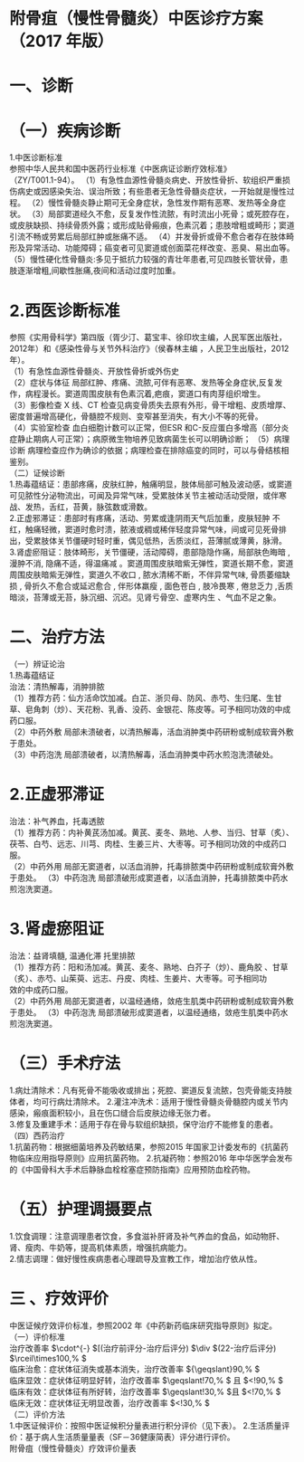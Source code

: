 # 附骨疽（慢性骨髓炎）中医诊疗方案 （2017 年版）  
# 一、诊断  
#    （一）疾病诊断  
1.中医诊断标准  
参照中华人民共和国中医药行业标准《中医病证诊断疗效标准》  
（ZY/T001.1-94）。 （1）有急性血源性骨髓炎病史、开放性骨折、软组织严重损伤病史或因感染失治、误治所致；有些患者无急性骨髓炎症状，一开始就是慢性过程。 （2）慢性骨髓炎静止期可无全身症状，急性发作期有恶寒、发热等全身症状。 （3）局部窦道经久不愈，反复发作性流脓，有时流出小死骨；或死腔存在，或皮肤缺损、持续骨质外露；或形成贴骨瘢痕，色素沉着；患肢增粗或畸形；窦道引流不畅或劳累后局部红肿或胀痛不适。 （4）并发骨折或骨不愈合者存在肢体畸形及异常活动、功能障碍；癌变者可见窦道或创面菜花样改变、恶臭、易出血等。 （5）慢性硬化性骨髓炎:多见于抵抗力较强的青壮年患者,可见四肢长管状骨，患肢逐渐增粗,间歇性胀痛,夜间和活动过度时加重。  
#    2.西医诊断标准  
参照《实用骨科学》第四版（胥少汀、葛宝丰、徐印坎主编，人民军医出版社，2012年）和《感染性骨与关节外科治疗》（侯春林主编 ，人民卫生出版社，2012年）。  
（1）有急性血源性骨髓炎、开放性骨折或外伤史  
（2）症状与体征  局部红肿、疼痛、流脓,可伴有恶寒、发热等全身症状,反复发作，病程漫长。窦道周围皮肤有色素沉着,疤痕，窦道口有肉芽组织增生。  
（3）影像检查  X 线、CT 检查见病变骨质失去原有外形，骨干增粗、皮质增厚、密度普遍增高硬化，骨髓腔不规则、变窄甚至消失，有大小不等的死骨。  
（4）实验室检查  血白细胞计数可以正常，但ESR 和C-反应蛋白多增高（部分炎症静止期病人可正常）；病原微生物培养见致病菌生长可以明确诊断；     （5）病理诊断  病理检查应作为确诊的依据；病理检查在排除癌变的同时，可以与骨结核相鉴别。  
（二）证候诊断  
1.热毒蕴结证：患部疼痛，皮肤红肿，触痛明显，肢体局部可触及波动感，或窦道可见脓性分泌物流出，可闻及异常气味，受累肢体关节主被动活动受限，或伴寒战、发热，舌红，苔黄，脉弦数或滑数。  
2.正虚邪滞证：患部时有疼痛，活动、劳累或逢阴雨天气后加重，皮肤轻肿 不红，触痛轻微，窦道时愈时溃，脓液或稠或稀伴轻度异常气味，间或可见死骨排出，受累肢体关节僵硬时轻时重，偶见低热，舌质淡红，苔薄腻或薄黄，脉滑。  
3.肾虚瘀阻证：肢体畸形，关节僵硬，活动障碍，患部隐隐作痛，局部肤色晦暗 ,漫肿不消, 隐痛不适，得温痛减 。窦道周围皮肤暗紫无弹性，窦道长期不愈，窦道周围皮肤暗紫无弹性，窦道久不收口 , 脓水清稀不断，不伴异常气味, 骨质萎缩缺损 , 骨折久不愈合或延迟愈合 , 伴形体羸瘦 , 面色苍白 , 肢冷畏寒 , 倦怠乏力 ,舌质暗淡，苔薄或无苔，脉沉细、沉迟。见肾亏骨空、虚寒内生 、气血不足之象。  
# 二、治疗方法  
（一）辨证论治  
1.热毒蕴结证  
治法：清热解毒，消肿排脓  
（1）推荐方药：仙方活命饮加减。白芷、浙贝母、防风、赤芍、生归尾、生甘草、皂角刺（炒）、天花粉、乳香、没药、金银花、陈皮等。可予相同功效的中成药口服。  
（2）中药外敷 局部未溃破者，以清热解毒，活血消肿类中药研粉或制成软膏外敷于患处。  
（3）中药泡洗 局部溃破者，以清热解毒，活血消肿类中药水煎泡洗溃破处。  
# 2.正虚邪滞证  
治法：补气养血，托毒透脓  
（1）推荐方药：内补黄芪汤加减。黄芪、麦冬、熟地、人参、当归、甘草（炙）、茯苓、白芍、远志、川芎、肉桂、生姜三片、大枣等。可予相同功效的中成药口服。  
（2）中药外用 局部无窦道者，以活血消肿，托毒排脓类中药研粉或制成软膏外敷于患处。 （3）中药泡洗 局部溃破形成窦道者，以活血消肿，托毒排脓类中药水煎泡洗窦道。  
#  3.肾虚瘀阻证  
治法：益肾填髓, 温通化滞 托里排脓  
（1）推荐方药：阳和汤加减。黄芪、麦冬、熟地、白芥子（炒）、鹿角胶 、甘草（炙）、赤芍、山茱萸、远志、丹皮、肉桂、生姜片、大枣等。可予相同功  
效的中成药口服。  
（2）中药外用 局部无窦道者，以温经通络，敛疮生肌类中药研粉或制成软膏外敷于患处。 （3）中药泡洗 局部溃破形成窦道者，以温经通络，敛疮生肌类中药水煎泡洗窦道。  
# （三）手术疗法  
1.病灶清除术：凡有死骨不能吸收或排出；死腔、窦道反复流脓，包壳骨能支持肢体者，均可行病灶清除术。 2.灌注冲洗术：适用于慢性骨髓炎骨髓腔内或关节内感染，瘢痕面积较小，且在伤口缝合后皮肤边缘无张力者。  
3.修复及重建手术：适用于存在骨与软组织缺损，保守治疗不能修复的患者。  
（四）西药治疗  
1.抗菌药物：根据细菌培养及药敏结果，参照2015 年国家卫计委发布的《抗菌药物临床应用指导原则》应用抗菌药物。  2.抗凝药物：参照2016 年中华医学会发布的《中国骨科大手术后静脉血栓栓塞症预防指南》应用预防血栓药物。  
# （五）护理调摄要点  
1.饮食调理：注意调理患者饮食，多食滋补肝肾及补气养血的食品，如动物肝、肾、瘦肉、牛奶等，提高机体素质，增强抗病能力。  
2.情志调理：做好慢性疾病患者心理疏导及宣教工作，增加治疗依从性。  
# 三 、疗效评价  
中医证候疗效评价标准，参照2002 年《中药新药临床研究指导原则》拟定。  
（一）评价标准  
治疗改善率 $\cdot^{-} $[(治疗前评分-治疗后评分) $\div $(22-治疗后评分) $\rceil\times100\,\% $  
临床治愈：症状体征消失或基本消失，治疗改善率 ${\geqslant}90\,\% $  
临床显效：症状体征明显好转，治疗改善率 $\geqslant\!70\,\% $ 且 $<\!90\,\% $  
临床有效：症状体征有所好转，治疗改善率 $\geqslant\!30\,\% $且 $<\!70\,\% $  
临床无效：症状体征无明显改善，治疗改善率 $<\!30\,\% $  
（二）评价方法  
1.中医证候评价：按照中医证候积分量表进行积分评价（见下表）。 2.生活质量评价：基于病人生活质量量表（SF－36健康简表）评分进行评价。  
附骨疽（慢性骨髓炎）疗效评价量表  
